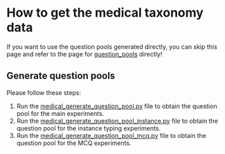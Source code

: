 # How to get the medical taxonomy data
If you want to use the question pools generated directly, you can skip this page and refer to the page for [question_pools](https://github.com/ysunbp/TaxoGlimpse/tree/main/question_pools) directly!
## Generate question pools
Please follow these steps: <br>
1. Run the [medical_generate_question_pool.py](./scripts/medical_generate_question_pool.py) file to obtain the question pool for the main experiments.<br>
2. Run the [medical_generate_question_pool_instance.py](./scripts/medical_generate_question_pool_instance.py) file to obtain the question pool for the instance typing experiments.
3. Run the [medical_generate_question_pool_mcq.py](./scripts/medical_generate_question_pool_mcq.py) file to obtain the question pool for the MCQ experiments.

